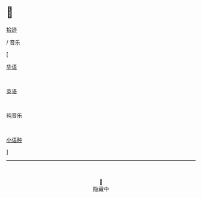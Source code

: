 # 🎹


<div class="nav-tab">
  <a href="../../cages"><p class="not">拾迹</p></a>
  <p class="now">/&nbsp;音乐</p>
</div>

<div class="nav-tab">
  <p class="bord">[</p>
  <a href="../music"><p class="not">华语</p></a>&nbsp;
  <a href="../music-en"><p class="not">英语</p></a>&nbsp;
  <p class="now">纯音乐</p>&nbsp;
  <a href="../music-other"><p class="not">小语种</p></a>
  <p class="bord">]</p>
</div>

---

<center><br><br>🔐<br>隐藏中</center>
